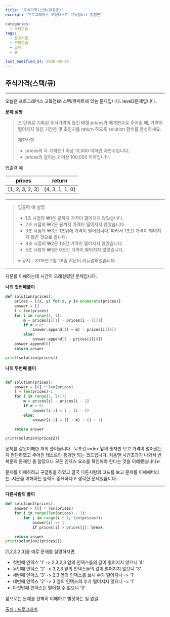 ```yaml
---
title: "주식가격(스택/큐응용)"
excerpt: "프로그래머스 코딩테스트 고득점kit 정렬편"

categories:
  - 코딩연습
tags:
  - 알고리즘
  - 코딩연습
  - 스택
  - 큐

last_modified_at: 2020-08-30
---
```

## 주식가격(스택/큐)
---
오늘은 프로그래머스 고득점kit 스택/큐파트에 있는 문제입니다. level2문제입니다.

**문제 설명**

> 초 단위로 기록된 주식가격이 담긴 배열 prices가 매개변수로 주어질 때, 가격이 떨어지지 않은 기간은 몇 초인지를 return 하도록 solution 함수를 완성하세요.
>
>제한사항
> - prices의 각 가격은 1 이상 10,000 이하인 자연수입니다.
> - prices의 길이는 2 이상 100,000 이하입니다.

입출력 예

|prices|return|
|------|------|
|[1, 2, 3, 2, 3]|[4, 3, 1, 1, 0]|


***
> 입출력 예 설명
> - 1초 시점의 ₩1은 끝까지 가격이 떨어지지 않았습니다.
> - 2초 시점의 ₩2은 끝까지 가격이 떨어지지 않았습니다.
> - 3초 시점의 ₩3은 1초뒤에 가격이 떨어집니다. 따라서 1초간 가격이 떨어지지 않은 것으로 봅니다.
> - 4초 시점의 ₩2은 1초간 가격이 떨어지지 않았습니다.
> - 5초 시점의 ₩3은 0초간 가격이 떨어지지 않았습니다.
>
> ※ 공지 - 2019년 2월 28일 지문이 리뉴얼되었습니다.

---
지문를 이해하는데 시간이 오래걸렸던 문제입니다.

**나의 첫번째풀이**
```python
def solution(prices):
    prices = [(x, y) for x, y in enumerate(prices)]
    answer = []
    l = len(prices)
    for i in range(1, l):
        m = prices[i][1] - prices[i - 1][1]
        if m < 0:
            answer.append((l + m) - prices[i][0])
        else:
            answer.append(l - prices[i][0])
    answer.append(0)
    return answer

print(solution(prices))
```

**나의 두번째 풀이**
```python

def solution(prices):
    answer = [0] * len(prices)
    l = len(prices)-1
    for i in range(1, l+1):
        m = prices[i] - prices[i - 1]
        if m > 0:
            answer[i-1] = l - (i - 1)
        else:
            answer[i-1] = (l + m) - (i - 1)

    return answer

print(solution(prices2))

```
문제를 잘못이해한 저의 풀이들니다.. 무조건 index 앞의 숫자만 보고 가격이 떨어졌는지 판단하였고 주어진 테스트만 통과만 되는 코드입니다. 처음엔 시간초과가 나와서 반복문의 문제인 줄 알았으나 모든 인덱스 요소를 확인해야 한다는 것을 이해했습니다ㅠ

문제를 이해하려고 구글링을 하였고 결국 다른사람의 코드를 보고 문제를 이해해버리는..지문을 이해하는 능력도 중요하다고 생각한 문제였습니다.

---

**다른사람의 풀이**
```python
def solution2(prices):
    answer = [0] * len(prices)
    for i in range(len(prices) - 1):
        for j in range(i + 1, len(prices)):
            answer[i] += 1
            if prices[i] > prices[j]: break

    return answer
print(solution2(prices2))
```  
[1,2,3,2,3]을 예로 문제를 설명하자면,
- 첫번째 인덱스 '1' -> 2,3,2,3 앞의 인덱스들의 값이 떨어지지 않으니 '4'
- 두번째 인덱스 '2' -> 3,2,3 앞의 인덱스들의 값이 떨어지지 않으니 '3'
- 세번째 인덱스 '3' -> 2,3 앞의 인덱스를 보니 수가 떨어지니 -> '1'
- 네번째 인덱스 '2' -> 3 앞의 인덱스의 수가 떨어지지 않으니 -> '1'
- 다섯번째 인덱스는 떨어질 수 없으니 '0'

앞으로는 문제를 완벽히 이해하고 뻘짓하는 일 없길..

[출처 : 프로그래머](https://programmers.co.kr/learn/challenges?selected_part_id=12081)
